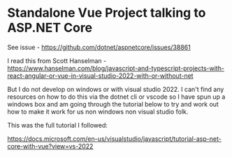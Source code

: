 # Standalone Vue Project talking to ASP.NET Core

See issue - https://github.com/dotnet/aspnetcore/issues/38861

I read this from Scott Hanselman  - https://www.hanselman.com/blog/javascript-and-typescript-projects-with-react-angular-or-vue-in-visual-studio-2022-with-or-without-net

But I do not develop on windows or with visual studio 2022. I can't find any resources on how to do this via the dotnet cli or vscode so I have spun up a windows box and am going through the tutorial below to try and work out how to make it work for us non windows non visual studio folk.

This was the full tutorial I followed: 

https://docs.microsoft.com/en-us/visualstudio/javascript/tutorial-asp-net-core-with-vue?view=vs-2022


